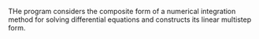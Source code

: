 THe program considers the composite form of a numerical integration method for solving differential equations and constructs its linear multistep form.
